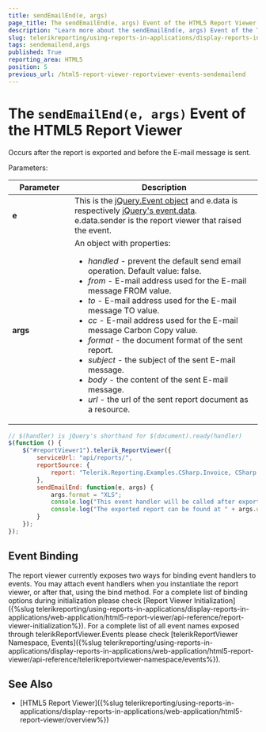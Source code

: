 ```yaml
---
title: sendEmailEnd(e, args)
page_title: The sendEmailEnd(e, args) Event of the HTML5 Report Viewer explained
description: "Learn more about the sendEmailEnd(e, args) Event of the Telerik Reporting HTML5 Report Viewer and how to use it to customize the viewer's behavior."
slug: telerikreporting/using-reports-in-applications/display-reports-in-applications/web-application/html5-report-viewer/api-reference/reportviewer/events/sendemailend(e,-args)
tags: sendemailend,args
published: True
reporting_area: HTML5
position: 5
previous_url: /html5-report-viewer-reportviewer-events-sendemailend
---
```


<style>
table th:first-of-type {
	width: 25%;
}
table th:nth-of-type(2) {
	width: 75%;
}
</style>

# The `sendEmailEnd(e, args)` Event of the HTML5 Report Viewer

Occurs after the report is exported and before the E-mail message is sent.

Parameters:

| Parameter | Description |
| ------ | ------ |
| __e__ |This is the [jQuery.Event object](https://api.jquery.com/category/events/event-object/) and e.data is respectively [jQuery's event.data](https://api.jquery.com/event.data/).<br/>e.data.sender is the report viewer that raised the event.|
| __args__ |An object with properties:<ul><li>*handled* - prevent the default send email operation. Default value: false.</li><li>*from* - E-mail address used for the E-mail message FROM value.</li><li>*to* - E-mail address used for the E-mail message TO value.</li><li>*cc* - E-mail address used for the E-mail message Carbon Copy value.</li><li>*format* - the document format of the sent report.</li><li>*subject* - the subject of the sent E-mail message.</li><li>*body* - the content of the sent E-mail message.</li><li>*url* - the url of the sent report document as a resource.</li></ul>|

````JavaScript
// $(handler) is jQuery's shorthand for $(document).ready(handler)
$(function () {
	$("#reportViewer1").telerik_ReportViewer({
		serviceUrl: "api/reports/",
		reportSource: {
			report: "Telerik.Reporting.Examples.CSharp.Invoice, CSharp.ReportLibrary"
		},
		sendEmailEnd: function(e, args) {
			args.format = "XLS";
			console.log("This event handler will be called after exporting the report.");
			console.log("The exported report can be found at " + args.url);
		}
	});
});
````

## Event Binding

The report viewer currently exposes two ways for binding event handlers to events. You may attach event handlers when you instantiate the report viewer, or after that, using the bind method. For a complete list of binding options during initialization please check [Report Viewer Initialization]({%slug telerikreporting/using-reports-in-applications/display-reports-in-applications/web-application/html5-report-viewer/api-reference/report-viewer-initialization%}). For a complete list of all event names exposed through telerikReportViewer.Events please check [telerikReportViewer Namespace, Events]({%slug telerikreporting/using-reports-in-applications/display-reports-in-applications/web-application/html5-report-viewer/api-reference/telerikreportviewer-namespace/events%}).

## See Also

* [HTML5 Report Viewer]({%slug telerikreporting/using-reports-in-applications/display-reports-in-applications/web-application/html5-report-viewer/overview%})
